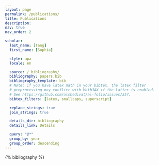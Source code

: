 ```yaml
---
layout: page
permalink: /publications/
title: Publications
description:
nav: true
nav_order: 2

scholar:
  last_name: [Tang]
  first_name: [Sophia]

  style: apa
  locale: en

  source: /_bibliography/
  bibliography: papers.bib
  bibliography_template: bib
  # Note: if you have latex math in your bibtex, the latex filter
  # preprocessing may conflict with MathJAX if the latter is enabled.
  # See https://github.com/alshedivat/al-folio/issues/357.
  bibtex_filters: [latex, smallcaps, superscript]

  replace_strings: true
  join_strings: true

  details_dir: bibliography
  details_link: Details

  query: "@*"
  group_by: year
  group_order: descending
---
```


<!-- _pages/publications.md -->

<!-- Bibsearch Feature -->

<div class="publications">

{% bibliography %}

</div>
